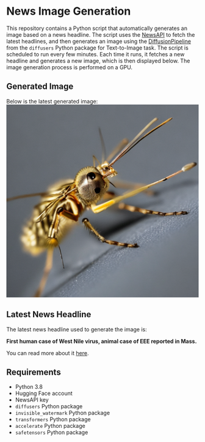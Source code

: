 # News Image Generation
This repository contains a Python script that automatically generates an image based on a news headline. The script uses the [NewsAPI](https://newsapi.org/) to fetch the latest headlines, and then generates an image using the [DiffusionPipeline](https://github.com/huggingface/diffusers) from the `diffusers` Python package for Text-to-Image task.
The script is scheduled to run every few minutes. Each time it runs, it fetches a new headline and generates a new image, which is then displayed below. The image generation process is performed on a GPU.

## Generated Image
Below is the latest generated image:
![Generated Image](image.png)

## Latest News Headline
The latest news headline used to generate the image is:

**First human case of West Nile virus, animal case of EEE reported in Mass.**

You can read more about it [here](https://news.google.com/rss/articles/CBMiogFBVV95cUxObXVmNFV1TTNVQlR0VERJT2l5RGtqdDdzNm14c1FzWmlKUUwyMWRDQnN4N1NkcFV6ZzFYX3d6OExUMnRBeXcycWhQV1RMQnFLdGl6Mmc5N092V2xHeWktQmxhRHFnUFBkcUJyZzFjS2QySmhObWRocXotVXpLTWFuWkhvTjU2UzhaeGZSUXpTZHRvUzJUWVdWZ2xyVVJDc2h3bEE?oc=5).

## Requirements
- Python 3.8
- Hugging Face account
- NewsAPI key
- `diffusers` Python package
- `invisible_watermark` Python package
- `transformers` Python package
- `accelerate` Python package
- `safetensors` Python package
